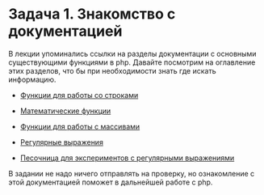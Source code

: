 # Задача 1. Знакомство с документацией

В лекции упоминались ссылки на разделы документации с основными существующими функциями в php.
Давайте посмотрим на оглавление этих разделов, что бы при необходимости знать где искать информацию.  

* [Функции для работы со строками](https://www.php.net/manual/ru/ref.strings.php)
* [Математические функции](https://www.php.net/manual/ru/book.math.php)
* [Функции для работы с массивами](https://www.php.net/manual/ru/ref.array.php)
* [Регулярные выражения](https://www.php.net/manual/ru/ref.pcre.php)

* [Песочница для экспериментов с регулярными выражениями](https://regex101.com/)

В задании не надо ничего отправлять на проверку, но ознакомление с этой документацией поможет в дальнейшей работе с php.